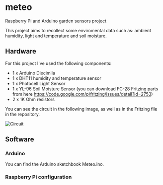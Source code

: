 # meteo
Raspberry Pi and Arduino garden sensors project

This project aims to recollect some enviromental data such as: ambient humidity, light and temperature and soil moisture.

## Hardware
For this project I've used the following components:
* 1 x Arduino Diecimila
* 1 x DHT11 humidity and temperature sensor
* 1 x Photocell Light Sensor
* 1 x YL-96 Soil Moisture Sensor (you can download FC-28 Fritzing parts from here https://code.google.com/p/fritzing/issues/detail?id=2753)
* 2 x 1K Ohm resistors

You can see the circuit in the following image, as well as in the Fritzing file in the repository.

![Circuit](https://cloud.githubusercontent.com/assets/3749287/9501186/fc8827ba-4c29-11e5-9a39-0dfae2c3b1e1.png)

## Software

### Arduino

You can find the Arduino sketchbook Meteo.ino. 

### Raspberry Pi configuration
